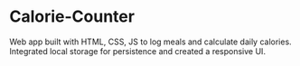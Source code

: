 # Calorie-Counter
Web app built with HTML, CSS, JS to log meals and calculate daily calories. Integrated local storage for persistence and created a responsive UI.
